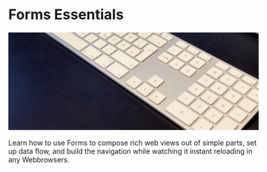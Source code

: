 # Forms Essentials

![teaser](teaser.jpg)

Learn how to use Forms to compose rich web views out of simple parts, set up data flow,
and build the navigation while watching it instant reloading in any Webbrowsers.